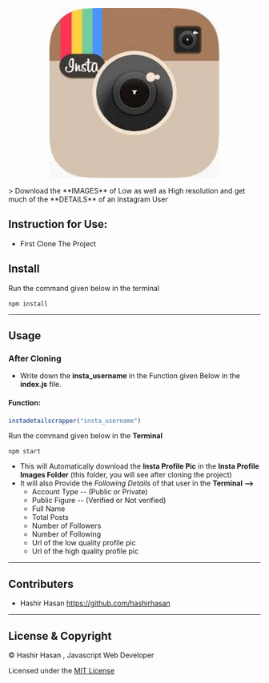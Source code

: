 <p align="center">
<img src="instagram pic/insta.jpg" width="340">
<br>
  <!-- <a>
  <img src="?branch=master">
  </a> -->
</p>
> Download the **IMAGES** of Low as well as High resolution and get much of the **DETAILS** of an Instagram User

## Instruction for Use:
 
 - First Clone The Project

## Install

Run the command given below in the terminal
```
npm install 
```
---

## Usage
 
 ### **After Cloning**

- Write down the **insta_username** in the Function given Below in the **index.js** file.

#### Function:
```js
instadetailscrapper("insta_username")
```


Run the command given below in the **Terminal**
```
npm start
```

- This will Automatically download the **Insta Profile Pic** in the **Insta Profile Images Folder** (this folder, you will see after cloning the project) 
- It will also  Provide the *Following Details* of that user in the **Terminal** **-->**
   - Account Type -- (Public or Private) 
   - Public Figure -- (Verified or Not verified)
   - Full Name
   - Total Posts
   - Number of Followers
   - Number of Following
   - Url of the low quality profile pic
   - Url of the high quality profile pic

---

## Contributers

- Hashir Hasan  <https://github.com/hashirhasan>
  
---

## License & Copyright
 &copy; Hashir Hasan , Javascript Web Developer

 Licensed under the [MIT License](LICENSE)


